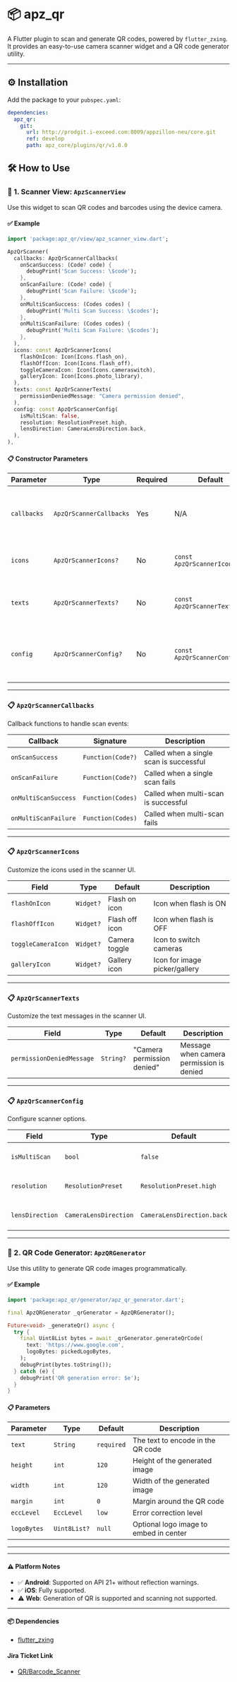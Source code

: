 # 📦 apz_qr

A Flutter plugin to scan and generate QR codes, powered by `flutter_zxing`. It provides an easy-to-use camera scanner widget and a QR code generator utility.

---
## ⚙️ Installation

Add the package to your `pubspec.yaml`:

```yaml
dependencies:
  apz_qr:
    git:
      url: http://prodgit.i-exceed.com:8009/appzillon-neu/core.git
      ref: develop
      path: apz_core/plugins/qr/v1.0.0
```

## 🛠️ How to Use

### 📸 1. Scanner View: `ApzScannerView`

Use this widget to scan QR codes and barcodes using the device camera.

#### ✅ Example

```dart
import 'package:apz_qr/view/apz_scanner_view.dart';
```

```dart
ApzQrScanner(
  callbacks: ApzQrScannerCallbacks(
    onScanSuccess: (Code? code) {
      debugPrint('Scan Success: \$code');
    },
    onScanFailure: (Code? code) {
      debugPrint('Scan Failure: \$code');
    },
    onMultiScanSuccess: (Codes codes) {
      debugPrint('Multi Scan Success: \$codes');
    },
    onMultiScanFailure: (Codes codes) {
      debugPrint('Multi Scan Failure: \$codes');
    },
  ),
  icons: const ApzQrScannerIcons(
    flashOnIcon: Icon(Icons.flash_on),
    flashOffIcon: Icon(Icons.flash_off),
    toggleCameraIcon: Icon(Icons.cameraswitch),
    galleryIcon: Icon(Icons.photo_library),
  ),
  texts: const ApzQrScannerTexts(
    permissionDeniedMessage: "Camera permission denied",
  ),
  config: const ApzQrScannerConfig(
    isMultiScan: false,
    resolution: ResolutionPreset.high,
    lensDirection: CameraLensDirection.back,
  ),
),

```

#### 📋 Constructor Parameters

| Parameter  | Type                   | Required | Default                     | Description                                                     |
|------------|------------------------|----------|-----------------------------|-----------------------------------------------------------------|
| `callbacks`| `ApzQrScannerCallbacks`| Yes      | N/A                         | Callback handlers for scan success/failure and multi-scan events|
| `icons`    | `ApzQrScannerIcons?`   | No       | `const ApzQrScannerIcons()` | Customize icons for flash, camera toggle, gallery, etc.         |
| `texts`    | `ApzQrScannerTexts?`   | No       | `const ApzQrScannerTexts()` | Custom messages and text labels used in the scanner UI          |
| `config`   | `ApzQrScannerConfig?`  | No       | `const ApzQrScannerConfig()`| Configuration options like multi-scan mode, resolution, lens direction |

---

### 📋 `ApzQrScannerCallbacks`

Callback functions to handle scan events:

| Callback             | Signature          | Description                                   |
|----------------------|--------------------|-----------------------------------------------|
| `onScanSuccess`      | `Function(Code?)`   | Called when a single scan is successful        |
| `onScanFailure`      | `Function(Code?)`   | Called when a single scan fails                 |
| `onMultiScanSuccess` | `Function(Codes)`   | Called when multi-scan is successful            |
| `onMultiScanFailure` | `Function(Codes)`   | Called when multi-scan fails                     |

---

### 📋 `ApzQrScannerIcons`

Customize the icons used in the scanner UI.

| Field             | Type       | Default       | Description                  |
|-------------------|------------|---------------|------------------------------|
| `flashOnIcon`     | `Widget?`  | Flash on icon | Icon when flash is ON         |
| `flashOffIcon`    | `Widget?`  | Flash off icon| Icon when flash is OFF        |
| `toggleCameraIcon`| `Widget?`  | Camera toggle | Icon to switch cameras        |
| `galleryIcon`     | `Widget?`  | Gallery icon  | Icon for image picker/gallery |

---

### 📋 `ApzQrScannerTexts`

Customize the text messages in the scanner UI.

| Field                   | Type      | Default                | Description                    |
|-------------------------|-----------|------------------------|--------------------------------|
| `permissionDeniedMessage`| `String?` | "Camera permission denied" | Message when camera permission is denied |

---

### 📋 `ApzQrScannerConfig`

Configure scanner options.

| Field           | Type                 | Default                   | Description                                |
|-----------------|----------------------|---------------------------|--------------------------------------------|
| `isMultiScan`   | `bool`               | `false`                   | Enable/disable multi-scan mode             |
| `resolution`    | `ResolutionPreset`   | `ResolutionPreset.high`   | Camera resolution preset                    |
| `lensDirection` | `CameraLensDirection`| `CameraLensDirection.back`| Camera lens direction (front/back)         |

---

### 🧾 2. QR Code Generator: `ApzQRGenerator`

Use this utility to generate QR code images programmatically.

#### ✅ Example

```dart
import 'package:apz_qr/generator/apz_qr_generator.dart';
```

```dart
final ApzQRGenerator _qrGenerator = ApzQRGenerator();
```

```dart
Future<void> _generateQr() async {
  try {
    final Uint8List bytes = await _qrGenerator.generateQrCode(
      text: 'https://www.google.com',
      logoBytes: pickedLogoBytes,
    );
    debugPrint(bytes.toString());
  } catch (e) {
    debugPrint('QR generation error: $e');
  }
}
```

#### 📋 Parameters

| Parameter     | Type              | Default     | Description                            |
|---------------|-------------------|-------------|----------------------------------------|
| `text`        | `String`          | `required`  | The text to encode in the QR code      |
| `height`      | `int`             | `120`       | Height of the generated image          |
| `width`       | `int`             | `120`       | Width of the generated image           |
| `margin`      | `int`             | `0`         | Margin around the QR code              |
| `eccLevel`    | `EccLevel`        | `low`       | Error correction level                 |
| `logoBytes`   | `Uint8List?`      | `null`      | Optional logo image to embed in center |

---


---

#### ⚠️ Platform Notes

- ✅ **Android**: Supported on API 21+ without reflection warnings.
- ✅ **iOS**: Fully supported.
- ⚠️ **Web**: Generation of QR is supported and scanning not supported.

---

#### 📦 Dependencies

- [flutter_zxing](https://pub.dev/packages/flutter_zxing)

#### Jira Ticket Link
- [QR/Barcode_Scanner](https://appzillon.atlassian.net/browse/AN-79)


